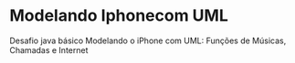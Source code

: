 # Modelando Iphonecom UML
Desafio java básico  Modelando o iPhone com UML: Funções de Músicas, Chamadas e Internet
